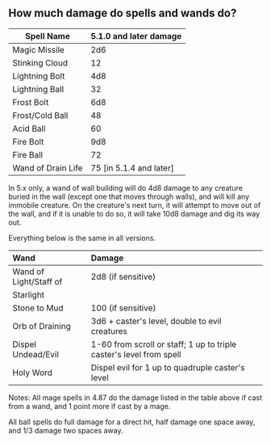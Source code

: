 ## How much damage do spells and wands do?

|Spell Name              |5.1.0 and later damage
|------------------------|:----------------------
|Magic Missile           |2d6
|Stinking Cloud          |12
|Lightning Bolt          |4d8
|Lightning Ball          |32
|Frost Bolt              |6d8
|Frost/Cold Ball         |48
|Acid Ball               |60
|Fire Bolt               |9d8
|Fire Ball               |72
|Wand of Drain Life      |75 [in 5.1.4 and later]

In 5.x only, a wand of wall building will do 4d8 damage to any creature buried in the wall (except one that moves through walls), and will kill any immobile creature.  On the creature's next turn, it will attempt to move out of the wall, and if it is unable to do so, it will take 10d8 damage and dig its way out.

Everything below is the same in all versions.

|Wand                    | Damage
|:-----------------------|:-----------------
|Wand of Light/Staff of  |2d8 (if sensitive)
|Starlight               |
|Stone to Mud		         |100 (if sensitive)
|Orb of Draining         |3d6 + caster's level, double to evil creatures
|Dispel Undead/Evil      |1-60 from scroll or staff; 1 up to triple caster's level from spell
|Holy Word               |Dispel evil for 1 up to quadruple caster's level

Notes:
All mage spells in 4.87 do the damage listed in the table above if cast from a wand, and 1 point more if cast by a mage.

All ball spells do full damage for a direct hit, half damage one space away, and 1/3 damage two spaces away.